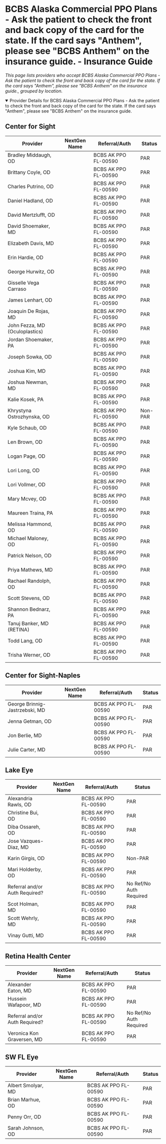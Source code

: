 # BCBS Alaska Commercial PPO Plans - Ask the patient to check the front and back copy of the card for the state. If the card says "Anthem", please see "BCBS Anthem" on the insurance guide. - Insurance Guide

*This page lists providers who accept BCBS Alaska Commercial PPO Plans - Ask the patient to check the front and back copy of the card for the state. If the card says "Anthem", please see "BCBS Anthem" on the insurance guide., grouped by location.*

<details open><summary>Provider Details for BCBS Alaska Commercial PPO Plans - Ask the patient to check the front and back copy of the card for the state. If the card says "Anthem", please see "BCBS Anthem" on the insurance guide.</summary>

## Center for Sight

| Provider | NextGen Name | Referral/Auth | Status |
|----------|-------------|--------------|--------|
| Bradley Middaugh, OD |  | BCBS AK PPO FL-00590 | PAR |
| Brittany Coyle, OD |  | BCBS AK PPO FL-00590 | PAR |
| Charles Putrino, OD |  | BCBS AK PPO FL-00590 | PAR |
| Daniel Hadland, OD |  | BCBS AK PPO FL-00590 | PAR |
| David Mertzlufft, OD |  | BCBS AK PPO FL-00590 | PAR |
| David Shoemaker, MD |  | BCBS AK PPO FL-00590 | PAR |
| Elizabeth Davis, MD |  | BCBS AK PPO FL-00590 | PAR |
| Erin Hardie, OD |  | BCBS AK PPO FL-00590 | PAR |
| George Hurwitz, OD |  | BCBS AK PPO FL-00590 | PAR |
| Gisselle Vega Carraso |  | BCBS AK PPO FL-00590 | PAR |
| James Lenhart, OD |  | BCBS AK PPO FL-00590 | PAR |
| Joaquin De Rojas, MD |  | BCBS AK PPO FL-00590 | PAR |
| John Fezza, MD (Oculoplastics) |  | BCBS AK PPO FL-00590 | PAR |
| Jordan Shoemaker, PA |  | BCBS AK PPO FL-00590 | PAR |
| Joseph Sowka, OD |  | BCBS AK PPO FL-00590 | PAR |
| Joshua Kim, MD |  | BCBS AK PPO FL-00590 | PAR |
| Joshua Newman, MD |  | BCBS AK PPO FL-00590 | PAR |
| Kalie Kosek, PA |  | BCBS AK PPO FL-00590 | PAR |
| Khrystyna Ostrozhynska, OD |  | BCBS AK PPO FL-00590 | Non-PAR |
| Kyle Schaub, OD |  | BCBS AK PPO FL-00590 | PAR |
| Len Brown, OD |  | BCBS AK PPO FL-00590 | PAR |
| Logan Page, OD |  | BCBS AK PPO FL-00590 | PAR |
| Lori Long, OD |  | BCBS AK PPO FL-00590 | PAR |
| Lori Vollmer, OD |  | BCBS AK PPO FL-00590 | PAR |
| Mary Mcvey, OD |  | BCBS AK PPO FL-00590 | PAR |
| Maureen Traina, PA |  | BCBS AK PPO FL-00590 | PAR |
| Melissa Hammond, OD |  | BCBS AK PPO FL-00590 | PAR |
| Michael Maloney, OD |  | BCBS AK PPO FL-00590 | PAR |
| Patrick Nelson, OD |  | BCBS AK PPO FL-00590 | PAR |
| Priya Mathews, MD |  | BCBS AK PPO FL-00590 | PAR |
| Rachael Randolph, OD |  | BCBS AK PPO FL-00590 | PAR |
| Scott Stevens, OD |  | BCBS AK PPO FL-00590 | PAR |
| Shannon Bednarz, PA |  | BCBS AK PPO FL-00590 | PAR |
| Tanuj Banker, MD (RETINA) |  | BCBS AK PPO FL-00590 | PAR |
| Todd Lang, OD |  | BCBS AK PPO FL-00590 | PAR |
| Trisha Werner, OD |  | BCBS AK PPO FL-00590 | PAR |

## Center for Sight-Naples

| Provider | NextGen Name | Referral/Auth | Status |
|----------|-------------|--------------|--------|
| George Brinnig-Jastrzebski, MD |  | BCBS AK PPO FL-00590 | PAR |
| Jenna Getman, OD |  | BCBS AK PPO FL-00590 | PAR |
| Jon Berlie, MD |  | BCBS AK PPO FL-00590 | PAR |
| Julie Carter, MD |  | BCBS AK PPO FL-00590 | PAR |

## Lake Eye 

| Provider | NextGen Name | Referral/Auth | Status |
|----------|-------------|--------------|--------|
| Alexandria Rawls, OD |  | BCBS AK PPO FL-00590 | PAR |
| Christine Bui, OD |  | BCBS AK PPO FL-00590 | PAR |
| Diba Ossareh, OD |  | BCBS AK PPO FL-00590 | PAR |
| Jose Vazques-Diaz, MD |  | BCBS AK PPO FL-00590 | PAR |
| Karin Girgis, OD |  | BCBS AK PPO FL-00590 | Non-PAR |
| Mari Holderby, OD |  | BCBS AK PPO FL-00590 | PAR |
| Referral and/or Auth Required? |  | BCBS AK PPO FL-00590 | No Ref/No Auth Required |
| Scot Holman, MD |  | BCBS AK PPO FL-00590 | PAR |
| Scott Wehrly, MD |  | BCBS AK PPO FL-00590 | PAR |
| Vinay Gutti, MD |  | BCBS AK PPO FL-00590 | PAR |

## Retina Health Center

| Provider | NextGen Name | Referral/Auth | Status |
|----------|-------------|--------------|--------|
| Alexander Eaton, MD |  | BCBS AK PPO FL-00590 | PAR |
| Hussein Wafapoor, MD |  | BCBS AK PPO FL-00590 | PAR |
| Referral and/or Auth Required? |  | BCBS AK PPO FL-00590 | No Ref/No Auth Required |
| Veronica Kon Graversen, MD |  | BCBS AK PPO FL-00590 | PAR |

## SW FL Eye

| Provider | NextGen Name | Referral/Auth | Status |
|----------|-------------|--------------|--------|
| Albert Smolyar, MD |  | BCBS AK PPO FL-00590 | PAR |
| Brian Marhue, OD |  | BCBS AK PPO FL-00590 | PAR |
| Penny Orr, OD |  | BCBS AK PPO FL-00590 | PAR |
| Sarah Johnson, OD |  | BCBS AK PPO FL-00590 | PAR |

</details>


